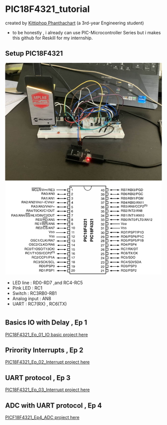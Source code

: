 # PIC18F4321_tutorial
created by [Kittiphop Phanthachart](https://bento.me/mac-kittiphop) (a 3rd-year Engineering student)
- to be honestly , i already can use PIC-Microcontroller Series but i makes this github for Reskill for my internship.

## Setup PIC18F4321

![image_1](https://github.com/XACKIES/PIC18F4321_tutorial/blob/main/Doc/IMG_1184.jpg)
![Pin_out](https://github.com/XACKIES/PIC18F4321_tutorial/blob/main/Doc/Screenshot%202025-01-06%20181658.png)
- LED line     :  RD0-RD7 ,and RC4-RC5
- Pink LED     :  RC1
- Switch       :  RC3RB0-RB1
- Analog input :  AN8
- UART         :  RC7(RX) , RC6(TX)



#
## Basics IO with Delay , Ep 1 
[PIC18F4321_Ep_01_IO basic project here](https://github.com/XACKIES/PIC18F4321_tutorial/tree/main/PIC18F4321_Ep_01_IO%20basic.X)


## Prirority Interrupts , Ep 2
[PIC18F4321_Ep_02_Interrupt project here](https://github.com/XACKIES/PIC18F4321_tutorial/tree/main/PIC18F4321_Ep_02_Interrupt.X)


## UART protocol , Ep 3
[PIC18F4321_Ep_03_Interrupt project here](https://github.com/XACKIES/PIC18F4321_tutorial/tree/main/PIC18F4321_Ep_03_UART.X)


## ADC with UART protocol , Ep 4
[PICF18F4321_Ep4_ADC project here](https://github.com/XACKIES/PIC18F4321_tutorial/tree/main/PICF18F4321_Ep4_ADC.X)
